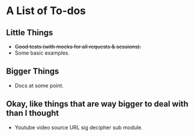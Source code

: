 # A List of To-dos

## Little Things

- ~~Good tests (with mocks for all requests & sessions).~~
- Some basic examples.


## Bigger Things

- Docs at some point.


## Okay, like things that are way bigger to deal with than I thought
- Youtube video source URL sig decipher sub module.
